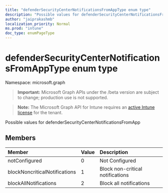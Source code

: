 ```yaml
---
title: "defenderSecurityCenterNotificationsFromAppType enum type"
description: "Possible values for defenderSecurityCenterNotificationsFromApp"
author: "jaiprakashmb"
localization_priority: Normal
ms.prod: "intune"
doc_type: enumPageType
---
```


# defenderSecurityCenterNotificationsFromAppType enum type

Namespace: microsoft.graph

> **Important:** Microsoft Graph APIs under the /beta version are subject to change; production use is not supported.

> **Note:** The Microsoft Graph API for Intune requires an [active Intune license](https://go.microsoft.com/fwlink/?linkid=839381) for the tenant.

Possible values for defenderSecurityCenterNotificationsFromApp

## Members
|Member|Value|Description|
|:---|:---|:---|
|notConfigured|0|Not Configured|
|blockNoncriticalNotifications|1|Block non-critical notifications|
|blockAllNotifications|2|Block all notifications|
